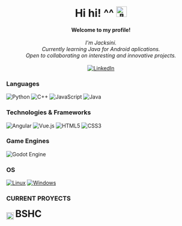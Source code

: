 <h1 align="center">Hi hi! ^^ <img src="https://github.com/wervlad/wervlad/assets/24524555/766d336d-b87d-44ba-807c-c51de2bc6b4d" width="28px" alt="👋"></h1>

<p align="center">
    <b>Welcome to my profile!</b><br><br>
    <i>
        I'm Jacksini.<br>
        Currently learning Java for Android aplications.<br>
        Open to collaborating on interesting and innovative projects.<br>
    </i><br>
    <a href="www.linkedin.com/in/Jacksini">
        <img src="https://img.shields.io/badge/LinkedIn-blue?style=flat-square&logo=linkedin" alt="LinkedIn">
    </a>
</p>

### Languages
![Python](https://img.shields.io/badge/python-3670A0?style=for-the-badge&logo=python&logoColor=ffdd54)
![C++](https://img.shields.io/badge/c++-%2300599C.svg?style=for-the-badge&logo=c%2B%2B&logoColor=white)
![JavaScript](https://img.shields.io/badge/javascript-%23323330.svg?style=for-the-badge&logo=javascript&logoColor=%23F7DF1E)
![Java](https://img.shields.io/badge/java-%23ED8B00.svg?style=for-the-badge&logo=openjdk&logoColor=white)

### Technologies & Frameworks
![Angular](https://img.shields.io/badge/angular-%23DD0031.svg?style=for-the-badge&logo=angular&logoColor=white)
![Vue.js](https://img.shields.io/badge/vuejs-%2335495e.svg?style=for-the-badge&logo=vuedotjs&logoColor=%234FC08D)
![HTML5](https://img.shields.io/badge/html5-%23E34F26.svg?style=for-the-badge&logo=html5&logoColor=white)
![CSS3](https://img.shields.io/badge/css3-%231572B6.svg?style=for-the-badge&logo=css3&logoColor=white)

### Game Engines
![Godot Engine](https://img.shields.io/badge/GODOT-%23FFFFFF.svg?style=for-the-badge&logo=godot-engine)

### OS
[![Linux](https://img.shields.io/badge/linux-black?style=for-the-badge&logo=Linux)](https://github.com/Jacksini)
[![Windows](https://img.shields.io/badge/Windows-black?style=for-the-badge&logo=Windows)](https://github.com/Jacksini)
### CURRENT PROYECTS
<div>
    <img src="https://i.imgur.com/8dAwL8b.png" alt="BSHC" style="height: 20px; width: 20px;" align="center">
    <span style="font-size: 25px;"><strong>BSHC</strong> </span>
</div>
